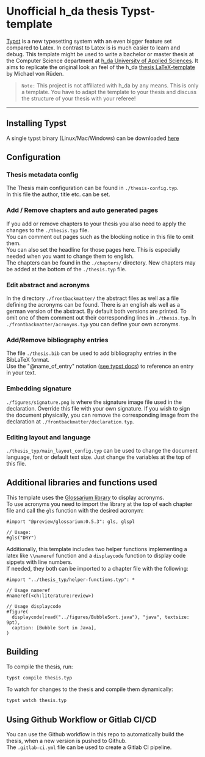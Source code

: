 # Unofficial h_da thesis Typst-template

[Typst](https://typst.app/) is a new typesetting system with an even bigger feature set compared to Latex. In contrast to Latex is is much easier to learn and debug.
This template might be used to write a bachelor or master thesis at the Computer Science department at [h_da University of Applied Sciences](https://www.fbi.h-da.de/fbi.html "Hochschule Darmstadt, University of Applied Sciences"). It aims to replicate the original look an feel of the h_da [thesis LaTeX-template](https://github.com/mbredel/thesis-template) by Michael von Rüden.  

> `Note:` This project is not affiliated with h_da by any means. This is only a template. You have to adapt the template to your thesis and discuss the structure of your thesis with your referee!  

---

## Installing Typst

A single typst binary (Linux/Mac/Windows) can be downloaded [here](https://github.com/typst/typst/releases)

## Configuration

### Thesis metadata config

The Thesis main configuration can be found in `./thesis-config.typ`.  
In this file the author, title etc. can be set.  

### Add / Remove chapters and auto generated pages

If you add or remove chapters to your thesis you also need to apply the changes to the `./thesis.typ` file.  
You can comment out pages such as the blocking notice in this file to omit them.  
You can also set the headline for those pages here. This is especially needed when you want to change them to english.  
The chapters can be found in the `./chapters/` directory. New chapters may be added at the bottom of the `./thesis.typ` file.  

### Edit abstract and acronyms

In the directory `./frontbackmatter/` the abstract files as well as a file defining the acronyms can be found. There is an english als well as a german version of the abstract. By default both versions are printed. To omit one of them comment out their corresponding lines in `./thesis.typ`. In `./frontbackmatter/acronyms.typ` you can define your own acronyms.  

### Add/Remove bibliography entries

The file `./thesis.bib` can be used to add bibliography entries in the BibLaTeX format.  
Use the "@name_of_entry" notation ([see typst docs](https://typst.app/docs/reference/model/bibliography/)) to reference an entry in your text.  

### Embedding signature

`./figures/signature.png` is where the signature image file used in the declaration. Override this file with your own signature. If you wish to sign the document physically, you can remove the corresponding image from the declaration at `./frontbackmatter/declaration.typ`.  

### Editing layout and language

 `./thesis_typ/main_layout_config.typ` can be used
to change the document language, font or default text size. Just change the variables at the top of this file.  

## Additional libraries and functions used

This template uses the [Glossarium library](https://typst.app/universe/package/glossarium/) to display acronyms.  
To use acronyms you need to import the library at the top of each chapter file and call the `gls` function with the desired acronym:  

```typst
#import "@preview/glossarium:0.5.3": gls, glspl

// Usage:
#gls("DRY")
```

Additionally, this template includes two helper functions implementing a latex like `\\nameref` function and a `displaycode` function to display code sippets with line numbers.  
If needed, they both can be imported to a chapter file with the following:  

```typst
#import "../thesis_typ/helper-functions.typ": *

// Usage nameref
#nameref(<ch:literature:review>)

// Usage displaycode
#figure(
  displaycode(read("../figures/BubbleSort.java"), "java", textsize: 9pt),
  caption: [Bubble Sort in Java],
)
```

## Building

To compile the thesis, run:

```bash
typst compile thesis.typ  
```

To watch for changes to the thesis and compile them dynamically:  

```bash
typst watch thesis.typ
```

## Using Github Workflow or Gitlab CI/CD

You can use the Github workflow in this repo to automatically build the thesis, when a new version is pushed to Github.  
The `.gitlab-ci.yml` file can be used to create a Gitlab CI pipeline.
